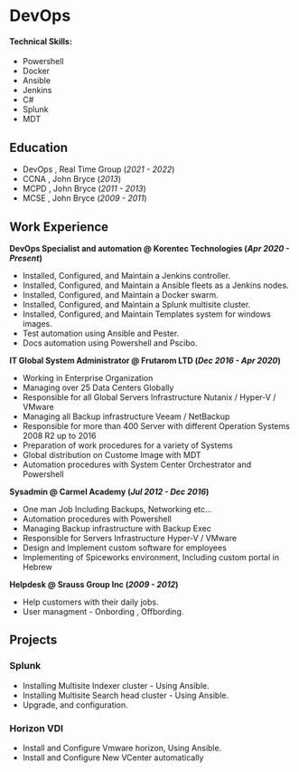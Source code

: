 # DevOps

#### Technical Skills: 
* Powershell
* Docker
* Ansible
* Jenkins
* C#
* Splunk
* MDT

## Education
- DevOps , Real Time Group (_2021 - 2022_)
- CCNA , John Bryce (_2013_)								       		
- MCPD , John Bryce (_2011 - 2013_)	 			        		
- MCSE , John Bryce (_2009 - 2011_)

## Work Experience
**DevOps Specialist and automation @ Korentec Technologies (_Apr 2020 - Present_)**
- Installed, Configured, and Maintain a Jenkins controller.
- Installed, Configured, and Maintain a Ansible fleets as a Jenkins nodes.
- Installed, Configured, and Maintain a Docker swarm.
- Installed, Configured, and Maintain a Splunk multisite cluster.
- Installed, Configured, and Maintain Templates system for windows images.
- Test automation using Ansible and Pester.
- Docs automation using Powershell and Pscibo.

**IT Global System Administrator @ Frutarom LTD (_Dec 2016 -  Apr 2020_)**
- Working in Enterprise Organization 
- Managing over 25 Data Centers Globally
- Responsible for all Global Servers Infrastructure Nutanix / Hyper-V / VMware 
- Managing all Backup infrastructure Veeam / NetBackup
- Responsible for more than 400 Server with different Operation Systems 2008 R2 up to 2016
- Preparation of work procedures for a variety of Systems 
- Global distribution on Custome Image with MDT
- Automation procedures with System Center Orchestrator and Powershell

**Sysadmin @ Carmel Academy (_Jul 2012 -  Dec 2016_)**
- One man Job Including Backups, Networking etc...
- Automation procedures with Powershell
- Managing Backup infrastructure with Backup Exec
- Responsible for Servers Infrastructure Hyper-V / VMware
- Design and Implement custom software for employees
- Implementing of Spiceworks environment, Including custom portal in Hebrew
  
**Helpdesk @ Srauss Group Inc (_2009 - 2012_)**
- Help customers with their daily jobs.
- User managment - Onbording , Offbording.

## Projects
### Splunk
- Installing Multisite Indexer cluster -  Using Ansible.
- Installing Multisite Search head cluster - Using Ansible.
-  Upgrade, and configuration.

### Horizon VDI
- Install and Configure Vmware horizon, Using Ansible.
- Install and Configure New VCenter automatically 
